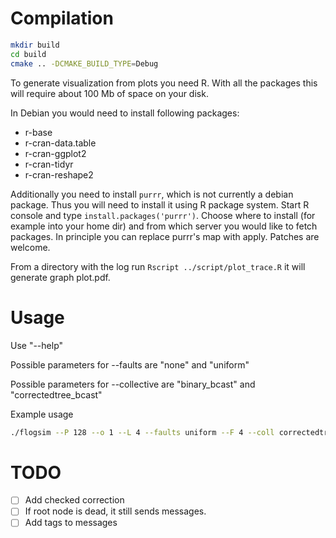 # Compilation

```bash
mkdir build
cd build
cmake .. -DCMAKE_BUILD_TYPE=Debug
```

To generate visualization from plots you need R. With all the packages
this will require about 100 Mb of space on your disk.

In Debian you would need to install following packages:

  - r-base
  - r-cran-data.table
  - r-cran-ggplot2
  - r-cran-tidyr
  - r-cran-reshape2

Additionally you need to install `purrr`, which is not currently a
debian package. Thus you will need to install it using R package
system. Start R console and type `install.packages('purrr')`. Choose
where to install (for example into your home dir) and from which
server you would like to fetch packages. In principle you can replace
purrr's map with apply. Patches are welcome.

From a directory with the log run `Rscript ../script/plot_trace.R` it
will generate graph plot.pdf.

# Usage

Use "--help"

Possible parameters for --faults are "none" and "uniform"

Possible parameters for --collective are "binary_bcast" and
"correctedtree_bcast"

Example usage

```bash
./flogsim --P 128 --o 1 --L 4 --faults uniform --F 4 --coll correctedtree_bcast --help
```

# TODO

  - [ ] Add checked correction
  - [ ] If root node is dead, it still sends messages.
  - [ ] Add tags to messages
